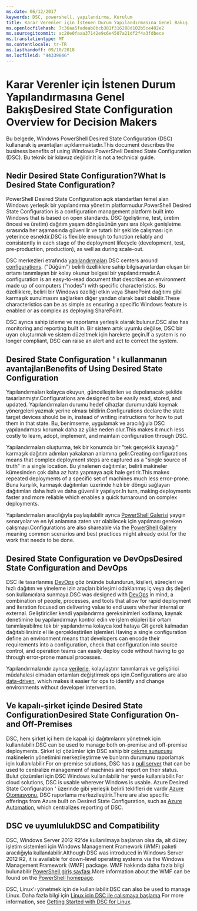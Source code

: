 ```yaml
---
ms.date: 06/12/2017
keywords: DSC, powershell, yapılandırma, Kurulum
title: Karar Verenler için İstenen Durum Yapılandırmasına Genel Bakış
ms.openlocfilehash: 7c36aa5fadeab8bcb381f316288d102b5ce402e2
ms.sourcegitcommit: ac20e0faaa37142e9c6e4507a21df2f4a3fdbece
ms.translationtype: MT
ms.contentlocale: tr-TR
ms.lasthandoff: 09/10/2018
ms.locfileid: "44339846"
---
```

# <a name="desired-state-configuration-overview-for-decision-makers"></a><span data-ttu-id="5adf4-103">Karar Verenler için İstenen Durum Yapılandırmasına Genel Bakış</span><span class="sxs-lookup"><span data-stu-id="5adf4-103">Desired State Configuration Overview for Decision Makers</span></span>

<span data-ttu-id="5adf4-104">Bu belgede, Windows PowerShell Desired State Configuration (DSC) kullanarak iş avantajları açıklanmaktadır.</span><span class="sxs-lookup"><span data-stu-id="5adf4-104">This document describes the business benefits of using Windows PowerShell Desired State Configuration (DSC).</span></span> <span data-ttu-id="5adf4-105">Bu teknik bir kılavuz değildir.</span><span class="sxs-lookup"><span data-stu-id="5adf4-105">It is not a technical guide.</span></span>

## <a name="what-is-desired-state-configuration"></a><span data-ttu-id="5adf4-106">Nedir Desired State Configuration?</span><span class="sxs-lookup"><span data-stu-id="5adf4-106">What Is Desired State Configuration?</span></span>

<span data-ttu-id="5adf4-107">PowerShell Desired State Configuration açık standartları temel alan Windows yerleşik bir yapılandırma yönetim platformudur.</span><span class="sxs-lookup"><span data-stu-id="5adf4-107">PowerShell Desired State Configuration is a configuration management platform built into Windows that is based on open standards.</span></span> <span data-ttu-id="5adf4-108">DSC (geliştirme, test, üretim öncesi ve üretim) dağıtım yaşam döngüsünün yanı sıra ölçek genişletme sırasında her aşamasında güvenilir ve tutarlı bir şekilde çalışması için yeterince esnektir.</span><span class="sxs-lookup"><span data-stu-id="5adf4-108">DSC is flexible enough to function reliably and consistently in each stage of the deployment lifecycle (development, test, pre-production, production), as well as during scale-out.</span></span>

<span data-ttu-id="5adf4-109">DSC merkezleri etrafında [yapılandırmaları](configurations.md).</span><span class="sxs-lookup"><span data-stu-id="5adf4-109">DSC centers around [configurations](configurations.md).</span></span>
<span data-ttu-id="5adf4-110">("Düğüm") belirli özelliklere sahip bilgisayarlardan oluşan bir ortamı tanımlayan bir kolay okunur belgesi bir yapılandırmadır.</span><span class="sxs-lookup"><span data-stu-id="5adf4-110">A configuration is an easy-to-read document that describes an environment made up of computers ("nodes") with specific characteristics.</span></span>
<span data-ttu-id="5adf4-111">Bu özelliklere, belirli bir Windows özelliği etkin veya SharePoint dağıtımı gibi karmaşık sunulmasını sağlarken diğer yandan olarak basit olabilir.</span><span class="sxs-lookup"><span data-stu-id="5adf4-111">These characteristics can be as simple as ensuring a specific Windows feature is enabled or as complex as deploying SharePoint.</span></span>

<span data-ttu-id="5adf4-112">DSC ayrıca sahip izleme ve raporlama yerleşik olarak bulunur.</span><span class="sxs-lookup"><span data-stu-id="5adf4-112">DSC also has monitoring and reporting built in.</span></span>
<span data-ttu-id="5adf4-113">Bir sistem artık uyumlu değilse, DSC bir uyarı oluşturmalı ve sistem düzeltmek için harekete geçin.</span><span class="sxs-lookup"><span data-stu-id="5adf4-113">If a system is no longer compliant, DSC can raise an alert and act to correct the system.</span></span>

## <a name="benefits-of-using-desired-state-configuration"></a><span data-ttu-id="5adf4-114">Desired State Configuration ' ı kullanmanın avantajları</span><span class="sxs-lookup"><span data-stu-id="5adf4-114">Benefits of Using Desired State Configuration</span></span>

<span data-ttu-id="5adf4-115">Yapılandırmaları kolayca okuyun, güncelleştirilen ve depolanacak şekilde tasarlanmıştır.</span><span class="sxs-lookup"><span data-stu-id="5adf4-115">Configurations are designed to be easily read, stored, and updated.</span></span>
<span data-ttu-id="5adf4-116">Yapılandırmaları durumu hedef cihazlar durumundaki koymak yönergeleri yazmak yerine olması bildirin.</span><span class="sxs-lookup"><span data-stu-id="5adf4-116">Configurations declare the state target devices should be in, instead of writing instructions for how to put them in that state.</span></span>
<span data-ttu-id="5adf4-117">Bu, benimseme, uygulamak ve aracılığıyla DSC yapılandırması korumak daha az yüke neden olur.</span><span class="sxs-lookup"><span data-stu-id="5adf4-117">This makes it much less costly to learn, adopt, implement, and maintain configuration through DSC.</span></span>

<span data-ttu-id="5adf4-118">Yapılandırmaları oluşturma, tek bir konumda bir "tek gerçeklik kaynağı" karmaşık dağıtım adımları yakalanan anlamına gelir.</span><span class="sxs-lookup"><span data-stu-id="5adf4-118">Creating configurations means that complex deployment steps are captured as a "single source of truth" in a single location.</span></span>
<span data-ttu-id="5adf4-119">Bu yinelenen dağıtımlar, belirli makineler kümesinden çok daha az hata yapmaya açık hale getirir.</span><span class="sxs-lookup"><span data-stu-id="5adf4-119">This makes repeated deployments of a specific set of machines much less error-prone.</span></span>
<span data-ttu-id="5adf4-120">Buna karşılık, karmaşık dağıtımları üzerinde hızlı bir döngü sağlayan dağıtımları daha hızlı ve daha güvenilir yapılıyor.</span><span class="sxs-lookup"><span data-stu-id="5adf4-120">In turn, making deployments faster and more reliable which enables a quick turnaround on complex deployments.</span></span>

<span data-ttu-id="5adf4-121">Yapılandırmaları aracılığıyla paylaşılabilir ayrıca [PowerShell Galerisi](https://powershellgallery.com) yaygın senaryolar ve en iyi anlamına zaten var olabilecek için yapılması gereken çalışmayı.</span><span class="sxs-lookup"><span data-stu-id="5adf4-121">Configurations are also shareable via the [PowerShell Gallery](https://powershellgallery.com) meaning common scenarios and best practices might already exist for the work that needs to be done.</span></span>


## <a name="desired-state-configuration-and-devops"></a><span data-ttu-id="5adf4-122">Desired State Configuration ve DevOps</span><span class="sxs-lookup"><span data-stu-id="5adf4-122">Desired State Configuration and DevOps</span></span>

<span data-ttu-id="5adf4-123">DSC ile tasarlanmış [DevOps](http://blogs.technet.com/b/ashleymcglone/archive/2015/11/20/devops-for-n00bs-ie-windows-people.aspx) göz önünde bulundurun, kişileri, süreçleri ve hızlı dağıtım ve yineleme izin araçları birleşimi odaklanmış iç veya dış değeri son kullanıcılara sunmaya.</span><span class="sxs-lookup"><span data-stu-id="5adf4-123">DSC was designed with [DevOps](http://blogs.technet.com/b/ashleymcglone/archive/2015/11/20/devops-for-n00bs-ie-windows-people.aspx) in mind, a combination of people, processes, and tools that allow for rapid deployment and iteration focused on delivering value to end users whether internal or external.</span></span>
<span data-ttu-id="5adf4-124">Geliştiriciler kendi yapılandırma gereksinimleri kodlama, kaynak denetimine bu yapılandırmayı kontrol edin ve işlem ekipleri bir ortam tanımlayabilme tek bir yapılandırma kolayca kod hataya Git gerek kalmadan dağıtabilirsiniz el ile gerçekleştirilen işlemleri.</span><span class="sxs-lookup"><span data-stu-id="5adf4-124">Having a single configuration define an environment means that developers can encode their requirements into a configuration, check that configuration into source control, and operation teams can easily deploy code without having to go through error-prone manual processes.</span></span>

<span data-ttu-id="5adf4-125">Yapılandırmalarıdır ayrıca [verilerle](configData.md), kolaylaştırır tanımlamak ve geliştirici müdahalesi olmadan ortamları değiştirmek ops için.</span><span class="sxs-lookup"><span data-stu-id="5adf4-125">Configurations are also [data-driven](configData.md), which makes it easier for ops to identify and change environments without developer intervention.</span></span>

## <a name="desired-state-configuration-on--and-off-premises"></a><span data-ttu-id="5adf4-126">Ve kapalı-şirket içinde Desired State Configuration</span><span class="sxs-lookup"><span data-stu-id="5adf4-126">Desired State Configuration On- and Off-Premises</span></span>

<span data-ttu-id="5adf4-127">DSC, hem şirket içi hem de kapalı içi dağıtımlarını yönetmek için kullanılabilir.</span><span class="sxs-lookup"><span data-stu-id="5adf4-127">DSC can be used to manage both on-premise and off-premise deployments.</span></span>
<span data-ttu-id="5adf4-128">Şirket içi çözümler için DSC sahip bir [çekme sunucusu](pullServer.md) makinelerin yönetimini merkezileştirme ve bunların durumunu raporlamak için kullanılabilir.</span><span class="sxs-lookup"><span data-stu-id="5adf4-128">For on-premise solutions, DSC has a [pull server](pullServer.md) that can be used to centralize management of machines and report on their status.</span></span>
<span data-ttu-id="5adf4-129">Bulut çözümleri için DSC Windows kullanılabilir her yerde kullanılabilir.</span><span class="sxs-lookup"><span data-stu-id="5adf4-129">For cloud solutions, DSC is usable wherever Windows is usable.</span></span>
<span data-ttu-id="5adf4-130">Azure Desired State Configuration ' üzerinde gibi yerleşik belirli teklifleri de vardır [Azure Otomasyonu](https://azure.microsoft.com/en-us/documentation/services/automation/), DSC raporlama merkezileştirir.</span><span class="sxs-lookup"><span data-stu-id="5adf4-130">There are also specific offerings from Azure built on Desired State Configuration, such as [Azure Automation](https://azure.microsoft.com/en-us/documentation/services/automation/), which centralizes reporting of DSC.</span></span>

## <a name="dsc-and-compatibility"></a><span data-ttu-id="5adf4-131">DSC ve uyumluluk</span><span class="sxs-lookup"><span data-stu-id="5adf4-131">DSC and Compatibility</span></span>

<span data-ttu-id="5adf4-132">DSC, Windows Server 2012 R2'de kullanılmaya başlanan olsa da, alt düzey işletim sistemleri için Windows Management Framework (WMF) paketi aracılığıyla kullanılabilir.</span><span class="sxs-lookup"><span data-stu-id="5adf4-132">Although DSC was introduced in Windows Server 2012 R2, it is available for down-level operating systems via the Windows Management Framework (WMF) package.</span></span>
<span data-ttu-id="5adf4-133">WMF hakkında daha fazla bilgi bulunabilir [PowerShell giriş sayfası](/powershell/).</span><span class="sxs-lookup"><span data-stu-id="5adf4-133">More information about the WMF can be found on the [PowerShell homepage](/powershell/).</span></span>

<span data-ttu-id="5adf4-134">DSC, Linux'ı yönetmek için de kullanılabilir.</span><span class="sxs-lookup"><span data-stu-id="5adf4-134">DSC can also be used to manage Linux.</span></span> <span data-ttu-id="5adf4-135">Daha fazla bilgi için [Linux için DSC ile çalışmaya başlama](lnxGettingStarted.md).</span><span class="sxs-lookup"><span data-stu-id="5adf4-135">For more information, see [Getting Started with DSC for Linux](lnxGettingStarted.md).</span></span>
